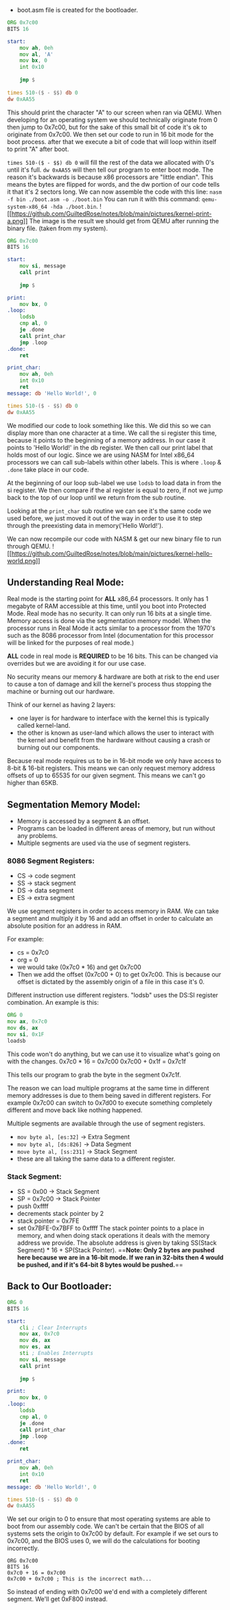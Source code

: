 * boot.asm file is created for the bootloader.
```asm
ORG 0x7c00
BITS 16

start:
	mov ah, 0eh
	mov al, 'A'
	mov bx, 0
	int 0x10
	
	jmp $
	
times 510-($ - $$) db 0
dw 0xAA55
```
This should print the character "A" to our screen when ran via QEMU.
When developing for an operating system we should technically originate from 0 then jump to 0x7c00, but for the sake of this small bit of code it's ok to originate from 0x7c00.
We then set our code to run in 16 bit mode for the boot process.
after that we execute a bit of code that will loop within itself to print "A" after boot.

`times 510-($ - $$) db 0` will fill the rest of the data we allocated with 0's until it's full.
`dw 0xAA55` will then tell our program to enter boot mode. The reason it's backwards is because x86 processors are "little endian". This means the bytes are flipped for words, and the dw portion of our code tells it that it's 2 sectors long.
We can now assemble the code with this line:
`nasm -f bin ./boot.asm -o ./boot.bin`
You can run it with this command: `qemu-system-x86_64 -hda ./boot.bin`.
![[https://github.com/GuiltedRose/notes/blob/main/pictures/kernel-print-a.png]]
The image is the result we should get from QEMU after running the binary file. (taken from my system).

```asm
ORG 0x7c00
BITS 16

start:
	mov si, message
	call print	
	
	jmp $

print:
	mov bx, 0
.loop:
	lodsb
	cmp al, 0
	je .done
	call print_char
	jmp .loop
.done:
	ret

print_char:
	mov ah, 0eh
	int 0x10
	ret
message: db 'Hello World!', 0

times 510-($ - $$) db 0
dw 0xAA55
```
We modified our code to look something like this. We did this so we can display more than one character at a time. We call the si register this time, because it points to the beginning of a memory address. In our case it points to 'Hello World!' in the db register. We then call our print label that holds most of our logic. Since we are using NASM for Intel x86_64 processors we can call sub-labels within other labels. This is where `.loop` & `.done` take place in our code. 

At the beginning of our loop sub-label we use `lodsb` to load data in from the si register. We then compare if the al register is equal to zero, if not we jump back to the top of our loop until we return from the sub routine.

Looking at the `print_char` sub routine we can see it's the same code we used before, we just moved it out of the way in order to use it to step through the preexisting data in memory('Hello World!').

We can now recompile our code with NASM & get our new binary file to run through QEMU.
![[https://github.com/GuiltedRose/notes/blob/main/pictures/kernel-hello-world.png]]
## Understanding Real Mode:
Real mode is the starting point for **ALL** x86_64 processors. It only has 1 megabyte of RAM accessible at this time, until you boot into Protected Mode.
Real mode has no security.
It can only run 16 bits at a single time.
Memory access is done via the segmentation memory model.
When the processor runs in Real Mode it acts similar to a processor from the 1970's such as the 8086 processor from Intel (documentation for this processor will be linked for the purposes of real mode.) 

**ALL** code in real mode is **REQUIRED** to be 16 bits. This can be changed via overrides but we are avoiding it for our use case.

No security means our memory & hardware are both at risk to the end user to cause a ton of damage and kill the kernel's process thus stopping the machine or burning out our hardware.

Think of our kernel as having 2 layers:
* one layer is for hardware to interface with the kernel this is typically called kernel-land.
* the other is known as user-land which allows the user to interact with the kernel and benefit from the hardware without causing a crash or burning out our components.

Because real mode requires us to be in 16-bit mode we only have access to 8-bit & 16-bit registers.
This means we can only request memory address offsets of up to 65535 for our given segment.
This means we can't go higher than 65KB.

## Segmentation Memory Model:
* Memory is accessed by a segment & an offset.
* Programs can be loaded in different areas of memory, but run without any problems.
* Multiple segments are used via the use of segment registers.
### 8086 Segment Registers:
* CS -> code segment
* SS -> stack segment
* DS -> data segment
* ES -> extra segment

We use segment registers in order to access memory in RAM.
We can take a segment and multiply it by 16 and add an offset in order to calculate an absolute position for an address in RAM.

For example:
*  cs = 0x7c0
* org = 0
* we would take (0x7c0 * 16) and get 0x7c00
* Then we  add the offset (0x7c00 + 0) to get 0x7c00. This is because our offset is dictated by the assembly origin of a file in this case it's 0.

Different instruction use different registers.
"lodsb" uses the DS:SI register combination.
An example is this:
```asm
ORG 0
mov ax, 0x7c0
mov ds, ax
mov si, 0x1F
loadsb
```
This code won't do anything, but we can use it to visualize what's going on with the changes.
0x7c0 * 16 = 0x7c00
0x7c00 + 0x1f = 0x7c1f

This tells our program to grab the byte in the segment 0x7c1f.

The reason we can load multiple programs at the same time in different memory addresses is due to them being saved in different registers. For example 0x7c00 can switch to 0x7d00 to execute something completely different and move back like nothing happened.

Multiple segments are available through the use of segment registers.
* `mov byte al, [es:32]` -> Extra Segment
* `mov byte al, [ds:826]` -> Data Segment
* `move byte al, [ss:231]` -> Stack Segment
* these are all taking the same data to a different register.
### Stack Segment:
* SS = 0x00 -> Stack Segment
* SP = 0x7c00 -> Stack Pointer
* push 0xffff
* decrements stack pointer by 2
* stack pointer = 0x7FE
* set 0x7BFE-0x7BFF to 0xffff
The stack pointer points to a place in memory, and when doing stack operations it deals with the memory address we provide. The absolute address is given by taking SS(Stack Segment) * 16 + SP(Stack Pointer). 
==**Note: Only 2 bytes are pushed here because we are in a 16-bit mode. If we ran in 32-bits then 4 would be pushed, and if it's 64-bit 8 bytes would be pushed.**==

## Back to Our Bootloader:
```asm
ORG 0
BITS 16

start:
	cli ; Clear Interrupts
	mov ax, 0x7c0
	mov ds, ax
	mov es, ax
	sti ; Enables Interrupts
	mov si, message
	call print	
	
	jmp $

print:
	mov bx, 0
.loop:
	lodsb
	cmp al, 0
	je .done
	call print_char
	jmp .loop
.done:
	ret

print_char:
	mov ah, 0eh
	int 0x10
	ret
message: db 'Hello World!', 0

times 510-($ - $$) db 0
dw 0xAA55
```
We set our origin to 0 to ensure that most operating systems are able to boot from our assembly code. We can't be certain that the BIOS of all systems sets the origin to 0x7c00 by default.
For example if we set ours to 0x7c00, and the BIOS uses 0, we will do the calculations for booting incorrectly.
```
ORG 0x7c00
BITS 16
0x7c0 + 16 = 0x7c00
0x7c00 + 0x7c00 ; This is the incorrect math...
```
So instead of ending with 0x7c00 we'd end with a completely different segment. We'll get 0xF800 instead.
